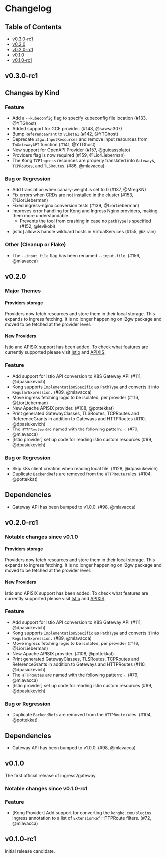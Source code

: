 # Changelog

## Table of Contents

- [v0.3.0-rc1](#v030-rc1)
- [v0.2.0](#v020)
- [v0.2.0-rc1](#v020-rc1)
- [v0.1.0](#v010)
- [v0.1.0-rc1](#v010-rc1)

## v0.3.0-rc1

## Changes by Kind
### Feature

- Add a `--kubeconfig` flag to specify kubeconfig file location (#133, @YTGhost)
- Added support for GCE provider. (#148, @sawsa307)
- Bump `ReferenceGrant` to `v1beta1` (#142, @YTGhost)
- Deprecate `i2gw.InputResources` and remove input resources from `ToGatewayAPI` function (#141, @YTGhost)
- New support for OpenAPI Provider (#157, @guicassolato)
- Providers flag is now required (#159, @LiorLieberman)
- The Kong `TCPIngress` resources are properly translated into `Gateway`s, `TCPRoute`s, and `TLSRoute`s. (#86, @mlavacca)

### Bug or Regression

- Add translation when canary-weight is set to 0 (#137, @MregXN)
- Fix errors when CRDs are not installed in the cluster (#153, @LiorLieberman)
- Fixed ingress-nginx conversion tests (#139, @LiorLieberman)
- Improves error handling for Kong and Ingress Nginx providers, making them more understandable.
  - Prevents the tool from crashing in case no `pathType` is specified (#152, @levikobi)
- [istio] allow & handle wildcard hosts in VirtualServices (#155, @zirain)

### Other (Cleanup or Flake)

- The `--input_file` flag has been renamed `--input-file`. (#156, @mlavacca)

## v0.2.0

### Major Themes
#### Providers storage
Providers now fetch resources and store them in their local storage.
This expands to ingress fetching. It is no longer happening on i2gw package and moved to be fetched at the provider level.

#### New Providers
Istio and APISIX support has been added. 
To check what features are currently supported please visit [Istio](https://github.com/kubernetes-sigs/ingress2gateway/blob/v0.2.0/pkg/i2gw/providers/istio/README.md) and [APIXIS](https://github.com/kubernetes-sigs/ingress2gateway/blob/v0.2.0/pkg/i2gw/providers/apisix/README.md).

### Feature

- Add support for Istio API conversion to K8S Gateway API (#111, @dpasiukevich)
- Kong supports `ImplementationSpecific` as `PathType` and converts it into `RegularExpression.` (#89, @mlavacca)
- Move ingress fetching logic to be isolated, per provider (#116, @LiorLieberman)
- New Apache APISIX provider. (#108, @pottekkat)
- Print generated GatewayClasses, TLSRoutes, TCPRoutes and ReferenceGrants in addition to Gateways and HTTPRoutes (#110, @dpasiukevich)
- The `HTTPRoutes` are named with the following pattern: <ingress-name>-<name-from-host>. (#79, @mlavacca)
- [Istio provider] set up code for reading istio custom resources (#99, @dpasiukevich)

### Bug or Regression

- Skip k8s client creation when reading local file. (#128, @dpasiukevich)
- Duplicate `BackendRefs` are removed from the `HTTPRoute` rules. (#104, @pottekkat)

## Dependencies

- Gateway API has been bumped to v1.0.0. (#98, @mlavacca)

## v0.2.0-rc1

### Notable changes since v0.1.0
#### Providers storage
Providers now fetch resources and store them in their local storage.
This expands to ingress fetching. It is no longer happening on i2gw package and moved to be fetched at the provider level.

#### New Providers
Istio and APISIX support has been added. 
To check what features are currently supported please visit [Istio](https://github.com/kubernetes-sigs/ingress2gateway/blob/v0.2.0-rc1/pkg/i2gw/providers/istio/README.md) and [APIXIS](https://github.com/kubernetes-sigs/ingress2gateway/blob/v0.2.0-rc1/pkg/i2gw/providers/apisix/README.md).

### Feature

- Add support for Istio API conversion to K8S Gateway API (#111, @dpasiukevich)
- Kong supports `ImplementationSpecific` as `PathType` and converts it into `RegularExpression.` (#89, @mlavacca)
- Move ingress fetching logic to be isolated, per provider (#116, @LiorLieberman)
- New Apache APISIX provider. (#108, @pottekkat)
- Print generated GatewayClasses, TLSRoutes, TCPRoutes and ReferenceGrants in addition to Gateways and HTTPRoutes (#110, @dpasiukevich)
- The `HTTPRoutes` are named with the following pattern: <ingress-name>-<name-from-host>. (#79, @mlavacca)
- [Istio provider] set up code for reading istio custom resources (#99, @dpasiukevich)

### Bug or Regression

- Duplicate `BackendRefs` are removed from the `HTTPRoute` rules. (#104, @pottekkat)

## Dependencies

- Gateway API has been bumped to v1.0.0. (#98, @mlavacca)

## v0.1.0
The first official release of ingress2gateway.

### Notable changes since v0.1.0-rc1

### Feature

- [Kong Provider] Add support for converting the `konghq.com/plugins` ingress annotation to a list of `ExtensionRef` HTTPRoute filters. (#72, @mlavacca)

## v0.1.0-rc1
initial release candidate. 
